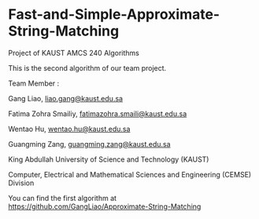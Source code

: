 Fast-and-Simple-Approximate-String-Matching
===========================================

Project of KAUST AMCS 240 Algorithms

This is the second algorithm of our team project. 

Team Member :

Gang Liao, liao.gang@kaust.edu.sa

Fatima Zohra Smailiy, fatimazohra.smaili@kaust.edu.sa

Wentao Hu, wentao.hu@kaust.edu.sa

Guangming Zang, guangming.zang@kaust.edu.sa

King Abdullah University of Science and Technology (KAUST)

Computer, Electrical and Mathematical Sciences and Engineering (CEMSE) Division

You can find the first algorithm at https://github.com/GangLiao/Approximate-String-Matching 
